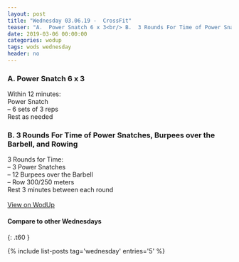 ```yaml
---
layout: post
title: "Wednesday 03.06.19 -  CrossFit"
teaser: "A.  Power Snatch 6 x 3<br/> B.  3 Rounds For Time of Power Snatches, Burpees over the Barbell, and Rowing"
date: 2019-03-06 00:00:00
categories: wodup
tags: wods wednesday
header: no
---
```



<h3>A.  Power Snatch 6 x 3</h3>
Within 12 minutes:<br/>
Power Snatch<br/>– 6 sets of 3 reps <br/>Rest as needed<br/>
<h3>B.  3 Rounds For Time of Power Snatches, Burpees over the Barbell, and Rowing</h3>
3 Rounds for Time:<br/>– 3 Power Snatches<br/>– 12 Burpees over the Barbell<br/>– Row 300/250 meters<br/>Rest 3 minutes between each round<br/>
<br/>
<a href="https://www.wodup.com/gyms/asphodel/wods/13714" target="blank">View on WodUp</a>


#### Compare to other Wednesdays
{: .t60 }

{% include list-posts tag='wednesday' entries='5' %}